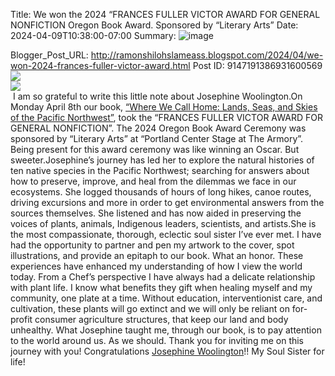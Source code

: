 Title: We won the 2024 “FRANCES FULLER VICTOR AWARD FOR GENERAL NONFICTION Oregon Book Award. Sponsored by “Literary Arts”
Date: 2024-04-09T10:38:00-07:00
Summary: ![image](https://blogger.googleusercontent.com/img/b/R29vZ2xl/AVvXsEhneBL85P3bLpGN7QBH_F-uMC3MMtK9rX8qOMCz6RdXcNZkOrdsVyWtXDBQi4rd0JNbExos2oLX9hFyTyAKmV3gQd1j6Ycw6btixiusLeQdubs0mmiA91zYQIU6maWrXWtAXuYmAMvp_Ly3_S5zub5AQHlmdeLZkV3fGVZbU92Woz4T6eaAVCZb1GXIeg/s320/Award.jpg "Image summary")

Blogger_Post_URL: http://ramonshilohslameass.blogspot.com/2024/04/we-won-2024-frances-fuller-victor-award.html
Post ID: 9147191386931600569
[![](https://blogger.googleusercontent.com/img/b/R29vZ2xl/AVvXsEhneBL85P3bLpGN7QBH_F-uMC3MMtK9rX8qOMCz6RdXcNZkOrdsVyWtXDBQi4rd0JNbExos2oLX9hFyTyAKmV3gQd1j6Ycw6btixiusLeQdubs0mmiA91zYQIU6maWrXWtAXuYmAMvp_Ly3_S5zub5AQHlmdeLZkV3fGVZbU92Woz4T6eaAVCZb1GXIeg/s320/Award.jpg)](https://blogger.googleusercontent.com/img/b/R29vZ2xl/AVvXsEhneBL85P3bLpGN7QBH_F-uMC3MMtK9rX8qOMCz6RdXcNZkOrdsVyWtXDBQi4rd0JNbExos2oLX9hFyTyAKmV3gQd1j6Ycw6btixiusLeQdubs0mmiA91zYQIU6maWrXWtAXuYmAMvp_Ly3_S5zub5AQHlmdeLZkV3fGVZbU92Woz4T6eaAVCZb1GXIeg/s1286/Award.jpg)  
[![](https://blogger.googleusercontent.com/img/b/R29vZ2xl/AVvXsEjwk0QWRjULIVa5RYkC5lAVz-u18BwGsgJVxQSEye0JorQy7PJv49t_MnrcczyQshkiJaXSgaRYzP8imECdYPzwQVOMy2BMzpn0jKh0d4xsyrv8BTxvNhNaQf-_yS3FKMI_j8nht0XSBKNUWdQoolPiPod470VlGsf2SYM_I1JVCN1I3i5AW3y6QMzasw/s320/Josephine.jpg)](https://blogger.googleusercontent.com/img/b/R29vZ2xl/AVvXsEjwk0QWRjULIVa5RYkC5lAVz-u18BwGsgJVxQSEye0JorQy7PJv49t_MnrcczyQshkiJaXSgaRYzP8imECdYPzwQVOMy2BMzpn0jKh0d4xsyrv8BTxvNhNaQf-_yS3FKMI_j8nht0XSBKNUWdQoolPiPod470VlGsf2SYM_I1JVCN1I3i5AW3y6QMzasw/s1302/Josephine.jpg)  
 I am so grateful to write this little note about Josephine Woolington.On Monday April 8th our book, [“Where We Call Home: Lands, Seas, and Skies of the Pacific Northwest”](https://www.pdx.edu/liberal-arts-sciences/news/psu-student-published-book-wins-oregon-book-award), took the “FRANCES FULLER VICTOR AWARD FOR GENERAL NONFICTION”. The 2024 Oregon Book Award Ceremony was sponsored by “Literary Arts” at “Portland Center Stage at The Armory”. Being present for this award ceremony was like winning an Oscar. But sweeter.Josephine’s journey has led her to explore the natural histories of ten native species in the Pacific Northwest; searching for answers about how to preserve, improve, and heal from the dilemmas we face in our ecosystems. She logged thousands of hours of long hikes, canoe routes, driving excursions and more in order to get environmental answers from the sources themselves. She listened and has now aided in preserving the voices of plants, animals, Indigenous leaders, scientists, and artists.She is the most compassionate, thorough, eclectic soul sister I’ve ever met. I have had the opportunity to partner and pen my artwork to the cover, spot illustrations, and provide an epitaph to our book. What an honor. These experiences have enhanced my understanding of how I view the world today. From a Chef’s perspective I have always had a delicate relationship with plant life. I know what benefits they gift when healing myself and my community, one plate at a time. Without education, interventionist care, and cultivation, these plants will go extinct and we will only be reliant on for\-profit consumer agriculture structures, that keep our land and body unhealthy. What Josephine taught me, through our book, is to pay attention to the world around us. As we should. Thank you for inviting me on this journey with you! Congratulations [Josephine Woolington](https://www.instagram.com/josephine_antoinette_/)!! My Soul Sister for life!
